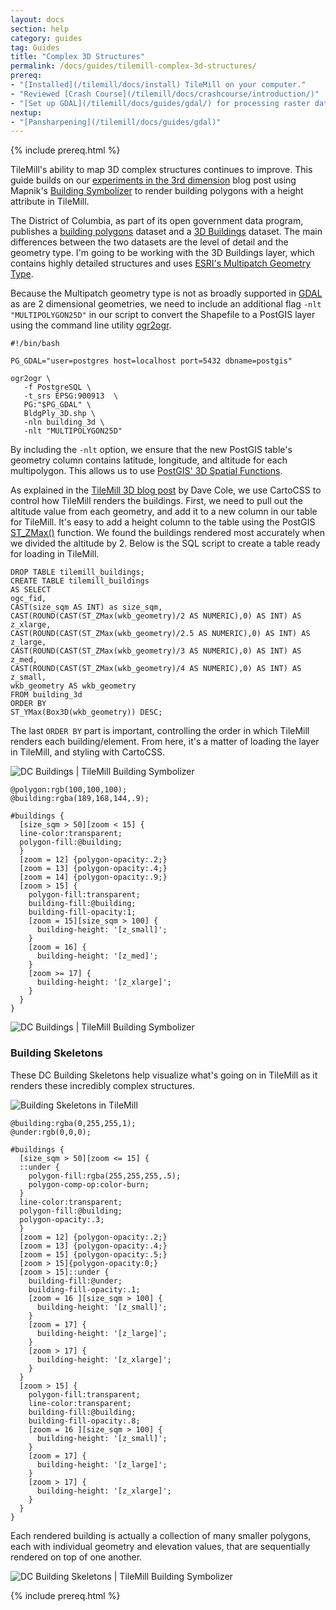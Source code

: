 ```yaml
---
layout: docs
section: help
category: guides
tag: Guides
title: "Complex 3D Structures"
permalink: /docs/guides/tilemill-complex-3d-structures/
prereq:
- "[Installed](/tilemill/docs/install) TileMill on your computer."
- "Reviewed [Crash Course](/tilemill/docs/crashcourse/introduction/)"
- "[Set up GDAL](/tilemill/docs/guides/gdal/) for processing raster data in the terminal."
nextup:
- "[Pansharpening](/tilemill/docs/guides/gdal)"
---
```


{% include prereq.html %}

TileMill's ability to map 3D complex structures continues to improve. This guide builds on our [experiments in the 3rd dimension](http://mapbox.com/blog/experiments-3rd-dimension/) blog post using Mapnik's [Building Symbolizer](https://github.com/mapnik/mapnik/wiki/BuildingSymbolizer) to render building polygons with a height attribute in TileMill.

The District of Columbia, as part of its open government data program, publishes a [building polygons](http://dcatlas.dcgis.dc.gov/metadata/BldgPly.html) dataset and a [3D Buildings](http://dcatlas.dcgis.dc.gov/metadata/BldgPly_3D.html) dataset. The main differences between the two datasets are the level of detail and the geometry type. I'm going to be working with the 3D Buildings layer, which contains highly detailed structures and uses [ESRI's Multipatch Geometry Type](http://www.esri.com/library/whitepapers/pdfs/multipatch-geometry-type.pdf).

Because the Multipatch geometry type is not as broadly supported in [GDAL](http://gdal.org) as are 2 dimensional geometries, we need to include an additional flag <code>-nlt "MULTIPOLYGON25D"</code> in our script to convert the Shapefile to a PostGIS layer using the command line utility [ogr2ogr](http://www.gdal.org/ogr2ogr.html).

    #!/bin/bash

    PG_GDAL="user=postgres host=localhost port=5432 dbname=postgis"

    ogr2ogr \
       -f PostgreSQL \
       -t_srs EPSG:900913  \
       PG:"$PG_GDAL" \
       BldgPly_3D.shp \
       -nln building_3d \
       -nlt "MULTIPOLYGON25D"

By including the <code>-nlt</code> option, we ensure that the new PostGIS table's geometry column contains latitude, longitude, and altitude for each multipolygon. This allows us to use [PostGIS' 3D Spatial Functions](http://postgis.net/docs/manual-2.0/PostGIS_Special_Functions_Index.html#PostGIS_3D_Functions).

As explained in the [TileMill 3D blog post](http://mapbox.com/blog/experiments-3rd-dimension/) by Dave Cole, we use CartoCSS to control how TileMill renders the buildings. First, we need to pull out the altitude value from each geometry, and add it to a new column in our table for TileMill. It's easy to add a height column to the table using the PostGIS [ST_ZMax()](http://postgis.net/docs/manual-2.0/ST_ZMax.html) function. We found the buildings rendered most accurately when we divided the altitude by 2. Below is the SQL script to create a table ready for loading in TileMill.

    DROP TABLE tilemill_buildings;
    CREATE TABLE tilemill_buildings
    AS SELECT
    ogc_fid,
    CAST(size_sqm AS INT) as size_sqm,
    CAST(ROUND(CAST(ST_ZMax(wkb_geometry)/2 AS NUMERIC),0) AS INT) AS z_xlarge,
    CAST(ROUND(CAST(ST_ZMax(wkb_geometry)/2.5 AS NUMERIC),0) AS INT) AS z_large,
    CAST(ROUND(CAST(ST_ZMax(wkb_geometry)/3 AS NUMERIC),0) AS INT) AS z_med,
    CAST(ROUND(CAST(ST_ZMax(wkb_geometry)/4 AS NUMERIC),0) AS INT) AS z_small,
    wkb_geometry AS wkb_geometry
    FROM building_3d
    ORDER BY
    ST_YMax(Box3D(wkb_geometry)) DESC;


The last `ORDER BY` part is important, controlling the order in which TileMill renders each building/element. From here, it's a matter of loading the layer in TileMill, and styling with CartoCSS.

![DC Buildings | TileMill Building Symbolizer](http://farm9.staticflickr.com/8509/8486512820_78b8f449da_o.png)


    @polygon:rgb(100,100,100);
    @building:rgba(189,168,144,.9);

    #buildings {
      [size_sqm > 50][zoom < 15] {
      line-color:transparent;
      polygon-fill:@building;
      }
      [zoom = 12] {polygon-opacity:.2;}
      [zoom = 13] {polygon-opacity:.4;}
      [zoom = 14] {polygon-opacity:.9;}
      [zoom > 15] {
        polygon-fill:transparent;
        building-fill:@building;
        building-fill-opacity:1;
        [zoom = 15][size_sqm > 100] {
          building-height: '[z_small]';
        }
        [zoom = 16] {
          building-height: '[z_med]';
        }
        [zoom >= 17] {
          building-height: '[z_xlarge]';
        }
      }
    }

![DC Buildings | TileMill Building Symbolizer](http://farm9.staticflickr.com/8517/8485364827_2a81a7d918_o.png)

### Building Skeletons ###

These DC Building  Skeletons help visualize what's going on in TileMill as it renders these incredibly complex structures.

![Building Skeletons in TileMill](http://farm9.staticflickr.com/8366/8485445163_9891fd62df_o.png)

    @building:rgba(0,255,255,1);
    @under:rgb(0,0,0);

    #buildings {
      [size_sqm > 50][zoom <= 15] {
      ::under {
        polygon-fill:rgba(255,255,255,.5);
        polygon-comp-op:color-burn;
      }
      line-color:transparent;
      polygon-fill:@building;
      polygon-opacity:.3;
      }
      [zoom = 12] {polygon-opacity:.2;}
      [zoom = 13] {polygon-opacity:.4;}
      [zoom = 15] {polygon-opacity:.5;}
      [zoom > 15]{polygon-opacity:0;}
      [zoom > 15]::under {
        building-fill:@under;
        building-fill-opacity:.1;
        [zoom = 16 ][size_sqm > 100] {
          building-height: '[z_small]';
        }
        [zoom = 17] {
          building-height: '[z_large]';
        }
        [zoom > 17] {
          building-height: '[z_xlarge]';
        }
      }
      [zoom > 15] {
        polygon-fill:transparent;
        line-color:transparent;
        building-fill:@building;
        building-fill-opacity:.8;
        [zoom = 16 ][size_sqm > 100] {
          building-height: '[z_small]';
        }
        [zoom = 17] {
          building-height: '[z_large]';
        }
        [zoom > 17] {
          building-height: '[z_xlarge]';
        }
      }
    }

Each rendered building is actually a collection of many smaller polygons, each with individual geometry and elevation values, that are sequentially rendered on top of one another.

![DC Building Skeletons | TileMill Building Symbolizer](http://farm9.staticflickr.com/8376/8486426452_1f6537c29a_o.png)

{% include prereq.html %}